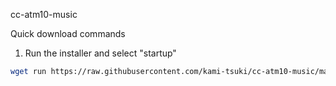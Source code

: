 cc-atm10-music

Quick download commands

1) Run the installer and select "startup"

```sh
wget run https://raw.githubusercontent.com/kami-tsuki/cc-atm10-music/main/install.lua
```
